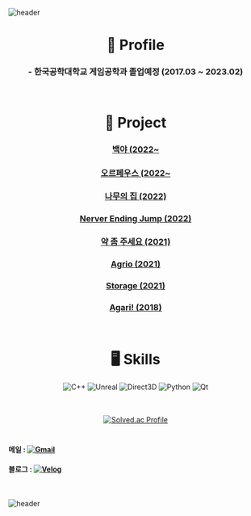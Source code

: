 ![header](https://capsule-render.vercel.app/api?type=Waving&color=C3D6FA&height=100&section=header&text=👋Hi!%20I'm%20Kclient&fontSize=48&fontAlign=50&fontAlignY=50)

<div align="center">
  
  # 📝 Profile
  ### - 한국공학대학교 게임공학과 졸업예정 (2017.03 ~ 2023.02)
  </br>
  
  # 💼 Project
  
  ### [백야 (2022~](https://github.com/go4521304/Backyeah)
  ### [오르페우스 (2022~](https://github.com/go4521304/Orpheus)
  ### [나무의 집 (2022)](https://github.com/KPU-Graduation-Project/For_graduation)
  ### [Nerver Ending Jump (2022)](https://github.com/go4521304/2022_SGP-Project)
  ### [약 좀 주세요 (2021)](https://github.com/go4521304/Project_drugman)
  ### [Agrio (2021)](https://github.com/go4521304/agari_Network)
  ### [Storage (2021)](https://github.com/go4521304/storage)
  ### [Agari! (2018)](https://github.com/kakik/agari)
  

  </br>
  
  # 🖥 Skills
  
  ![C++](https://img.shields.io/badge/C%2B%2B-00599C?&style=flat&logo=C%2B%2B&logoColor=white)
  ![Unreal](https://img.shields.io/badge/Unreal%20Engine-0E1128?&style=flat&logo=Unreal%20Engine&logoColor=white)
  ![Direct3D](https://img.shields.io/badge/Direct3D%2012-0078D6?&style=flat&logo=Windows&logoColor=white)
  ![Python](https://img.shields.io/badge/Python-3776AB?&style=flate&logo=Python&logoColor=white)
  ![Qt](https://img.shields.io/badge/Qt-41CD52?&style=flat&logo=Qt&logoColor=white)
  </br></br></br>
  
  [![Solved.ac Profile](http://mazassumnida.wtf/api/v2/generate_badge?boj=go4521304)](https://solved.ac/go4521304/)
  
  
</div>


#
#### 메일 : <a href="mailto:go4521304@gmail.com">![Gmail](https://img.shields.io/badge/Gmail-EA4335?&style=flat&logo=Gmail&logoColor=white)</a>
#### 블로그 : <a href="https://velog.io/@go4521304">![Velog](https://img.shields.io/badge/Velog-20C997?&style=flat&logo=Velog&logoColor=white)</a>


</br>


![header](https://capsule-render.vercel.app/api?type=slice&color=FAEEC2&height=100&section=footer&text=Bye%20Bye,%20See%20U&fontSize=42&rotate=0&fontAlign=17&fontAlignY=76)
